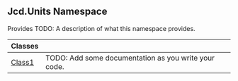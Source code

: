 ## Jcd.Units Namespace

Provides TODO: A description of what this namespace provides.

| Classes | |
| :--- | :--- |
| [Class1](Jcd.Units.Class1.md 'Jcd.Units.Class1') | TODO: Add some documentation as you write your code. |
